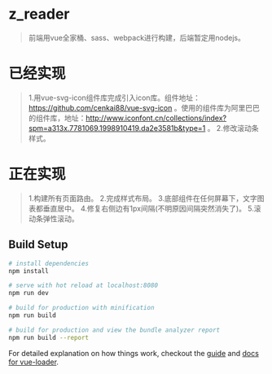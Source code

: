 # z_reader
> 前端用vue全家桶、sass、webpack进行构建，后端暂定用nodejs。

# 已经实现
>1.用vue-svg-icon组件库完成引入icon库。组件地址：https://github.com/cenkai88/vue-svg-icon 。使用的组件库为阿里巴巴的组件库，地址：http://www.iconfont.cn/collections/index?spm=a313x.7781069.1998910419.da2e3581b&type=1 。
>2.修改滚动条样式。


# 正在实现
>1.构建所有页面路由。
>2.完成样式布局。
>3.底部组件在任何屏幕下，文字图表都垂直居中。
>4.修复右侧边有1px间隔(不明原因间隔突然消失了)。
>5.滚动条弹性滚动。

## Build Setup

``` bash
# install dependencies
npm install

# serve with hot reload at localhost:8080
npm run dev

# build for production with minification
npm run build

# build for production and view the bundle analyzer report
npm run build --report
```

For detailed explanation on how things work, checkout the [guide](http://vuejs-templates.github.io/webpack/) and [docs for vue-loader](http://vuejs.github.io/vue-loader).
